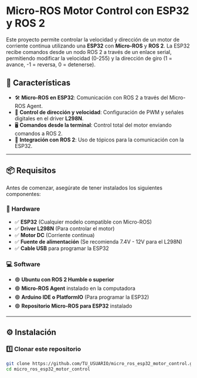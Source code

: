 # Micro-ROS Motor Control con ESP32 y ROS 2

Este proyecto permite controlar la velocidad y dirección de un motor de corriente continua utilizando una **ESP32** con **Micro-ROS** y **ROS 2**. La ESP32 recibe comandos desde un nodo ROS 2 a través de un enlace serial, permitiendo modificar la velocidad (0-255) y la dirección de giro (1 = avance, -1 = reversa, 0 = detenerse). 

## 🚀 Características
- 🛠 **Micro-ROS en ESP32**: Comunicación con ROS 2 a través del Micro-ROS Agent.
- 🔄 **Control de dirección y velocidad**: Configuración de PWM y señales digitales en el driver **L298N**.
- 🖥 **Comandos desde la terminal**: Control total del motor enviando comandos a ROS 2.
- 📡 **Integración con ROS 2**: Uso de tópicos para la comunicación con la ESP32.

---

## 📦 Requisitos
Antes de comenzar, asegúrate de tener instalados los siguientes componentes:

### 🔧 **Hardware**
- ✅ **ESP32** (Cualquier modelo compatible con Micro-ROS)
- ✅ **Driver L298N** (Para controlar el motor)
- ✅ **Motor DC** (Corriente continua)
- ✅ **Fuente de alimentación** (Se recomienda 7.4V - 12V para el L298N)
- ✅ **Cable USB** para programar la ESP32

### 💻 **Software**
- 🟢 **Ubuntu con ROS 2 Humble o superior**
- 🟢 **Micro-ROS Agent** instalado en la computadora
- 🟢 **Arduino IDE o PlatformIO** (Para programar la ESP32)
- 🟢 **Repositorio Micro-ROS para ESP32** instalado

---

## ⚙️ Instalación

### 1️⃣ **Clonar este repositorio**
```bash
git clone https://github.com/TU_USUARIO/micro_ros_esp32_motor_control.git
cd micro_ros_esp32_motor_control
